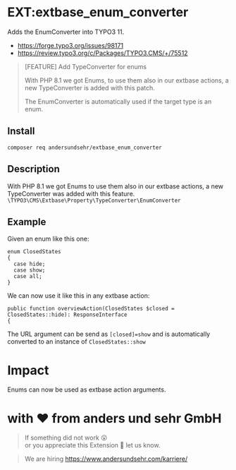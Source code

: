 # EXT:extbase_enum_converter

Adds the EnumConverter into TYPO3 11.
- https://forge.typo3.org/issues/98171
- https://review.typo3.org/c/Packages/TYPO3.CMS/+/75512

> [FEATURE] Add TypeConverter for enums
> 
> With PHP 8.1 we got Enums, to use them also in our extbase actions,
> a new TypeConverter is added with this patch.
>
> The EnumConverter is automatically used if the target type is an enum.

## Install

`composer req andersundsehr/extbase_enum_converter`

## Description

With PHP 8.1 we got Enums to use them also in our extbase actions,
a new TypeConverter was added with this feature. `\TYPO3\CMS\Extbase\Property\TypeConverter\EnumConverter`



## Example

Given an enum like this one:

````
enum ClosedStates
{
  case hide;
  case show;
  case all;
}
````

We can now use it like this in any extbase action:


````
public function overviewAction(ClosedStates $closed = ClosedStates::hide): ResponseInterface
{
````

The URL argument can be send as `[closed]=show` and is automatically converted to an instance of `ClosedStates::show`


Impact
======

Enums can now be used as extbase action arguments.

# with ♥️ from anders und sehr GmbH

> If something did not work 😮  
> or you appreciate this Extension 🥰 let us know.

> We are hiring https://www.andersundsehr.com/karriere/

